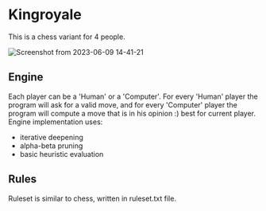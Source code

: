 # Kingroyale
This is a chess variant for 4 people.

![Screenshot from 2023-06-09 14-41-21](https://github.com/mickamcia/Kingroyale/assets/45049508/fa5c7348-ca2f-40a9-a7e7-3a49ba434ddd)
## Engine
Each player can be a 'Human' or a 'Computer'.
For every 'Human' player the program will ask for a valid move, and for every 'Computer' player the program will compute a move that is in his opinion :) best for current player.
Engine implementation uses:
- iterative deepening
- alpha-beta pruning
- basic heuristic evaluation
## Rules
Ruleset is similar to chess, written in ruleset.txt file.

